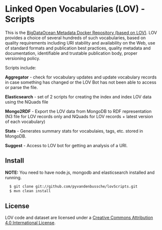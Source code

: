 # Linked Open Vocabularies (LOV) - Scripts

This is the [BigDataOcean Metadata Docker Repository (based on LOV)](https://github.com/EIS-Bonn/BigDataOcean-LOV). LOV provides a choice of several hundreds of such vocabularies, based on quality requirements including URI stability and availability on the Web, use of standard formats and publication best practices, quality metadata and documentation, identifiable and trustable publication body, proper versioning policy.

Scripts include:

**Aggregator** - check for vocabulary updates and update vocabulary records in case something has changed or the LOV Bot has not been able to access or parse the file.

**Elasticsearch** - set of 2 scripts for creating the index and index LOV data using the NQuads file

**Mongo2RDF** - Export the LOV data from MongoDB to RDF representation (N3 file for LOV records only and NQuads for LOV records + latest version of each vocabulary)

**Stats** - Generates summary stats for vocabulaies, tags, etc. stored in MongoDB.

**Suggest** - Access to LOV bot for getting an analysis of a URI.


## Install

**NOTE:** You need to have node.js, mongodb and elasticsearch installed and running.

```sh
  $ git clone git://github.com/pyvandenbussche/lovScripts.git
  $ mvn clean install
```


## License
 LOV code and dataset are licensed under a [Creative Commons Attribution 4.0 International License]( https://creativecommons.org/licenses/by/4.0/).

